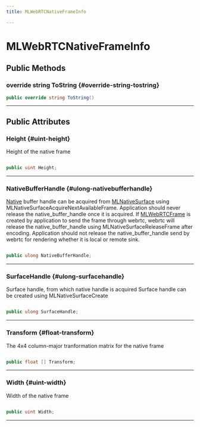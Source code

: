 ```yaml
---
title: MLWebRTCNativeFrameInfo

---
```


# MLWebRTCNativeFrameInfo










## Public Methods

### override string ToString {#override-string-tostring}

```csharp
public override string ToString()
```






-----------

## Public Attributes

### Height {#uint-height}

Height of the native frame 

```csharp

public uint Height;

```






-----------

### NativeBufferHandle {#ulong-nativebufferhandle}

[Native](/versioned_docs/version-14-Jun-2023/unity-api/api/UnityEngine.XR.MagicLeap.Native/UnityEngine.XR.MagicLeap.Native.md) buffer handle can be acquired from [MLNativeSurface](/versioned_docs/version-14-Jun-2023/unity-api/api/UnityEngine.XR.MagicLeap/MLNativeSurface/UnityEngine.XR.MagicLeap.MLNativeSurface.md) using MLNativeSurfaceAcquireNextAvailableFrame. Application should never release the native&#95;buffer&#95;handle once it is acquired. If [MLWebRTCFrame](/versioned_docs/version-14-Jun-2023/unity-api/api/UnityEngine.XR.MagicLeap/MLWebRTC/VideoSink/Frame/NativeBindings/UnityEngine.XR.MagicLeap.MLWebRTC.VideoSink.Frame.NativeBindings.MLWebRTCFrame.md) is created by application to send the frame through webrtc, webrtc will release the native&#95;buffer&#95;handle using MLNativeSurfaceReleaseFrame after encoding. Application should not release the native&#95;buffer&#95;handle send by webrtc for rendering whether it is local or remote sink. 

```csharp

public ulong NativeBufferHandle;

```






-----------

### SurfaceHandle {#ulong-surfacehandle}

Surface handle, from which native handle is acquired Surface handle can be created using MLNativeSurfaceCreate 

```csharp

public ulong SurfaceHandle;

```






-----------

### Transform {#float-transform}

The 4x4 column-major tranformation matrix for the native frame 

```csharp

public float [] Transform;

```






-----------

### Width {#uint-width}

Width of the native frame 

```csharp

public uint Width;

```






-----------

